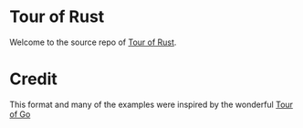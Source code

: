 # Tour of Rust

Welcome to the source repo of [Tour of Rust](https://richardanaya.github.io/tour_of_rust/).

# Credit

This format and many of the examples were inspired by the wonderful [Tour of Go](https://tour.golang.org/)
